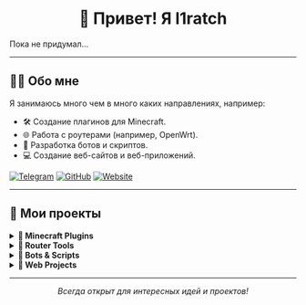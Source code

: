 <h1 align="center">👋 Привет! Я l1ratch </h1>
Пока не придумал...

---

## 🧑‍💻 Обо мне

Я занимаюсь много чем в много каких направлениях, например:
- 🛠 Создание плагинов для Minecraft.
- 🌐 Работа с роутерами (например, OpenWrt).
- 🤖 Разработка ботов и скриптов.
- 💻 Создание веб-сайтов и веб-приложений.

[![Telegram](https://img.shields.io/badge/-Telegram-2CA5E0?style=flat&logo=telegram&logoColor=white)](https://t.me/)
[![GitHub](https://img.shields.io/badge/-GitHub-333?style=flat&logo=github&logoColor=white)](https://github.com/l1ratch)
[![Website](https://img.shields.io/badge/-Website-0A73FF?style=flat&logo=google-chrome&logoColor=white)](https://l1ratch.ru)

---

## 🚀 Мои проекты

<details>
  <summary><b>📂 Minecraft Plugins</b></summary>
  <p>Плагины для кастомизации игровых серверов Minecraft.</p>
</details>

<details>
  <summary><b>📂 Router Tools</b></summary>
  <p>Инструменты для настройки и оптимизации работы роутеров.</p>
</details>

<details>
  <summary><b>📂 Bots & Scripts</b></summary>
  <p>Автоматизация задач, разработка полезных скриптов и ботов.</p>
</details>

<details>
  <summary><b>📂 Web Projects</b></summary>
  <p>Веб-сайты, созданные с использованием современных технологий.</p>
</details>

---

<p align="center">
  <i>Всегда открыт для интересных идей и проектов!</i>
</p>
